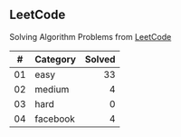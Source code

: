 ## LeetCode

Solving Algorithm Problems from [LeetCode](https://leetcode.com/)

| #  |    Category    | Solved |
|:--:|:---------------|-------:|
| 01 |      easy      |   33   |
| 02 |     medium     |   4   |
| 03 |      hard      |   0   |
| 04 |    facebook    |   4   |
